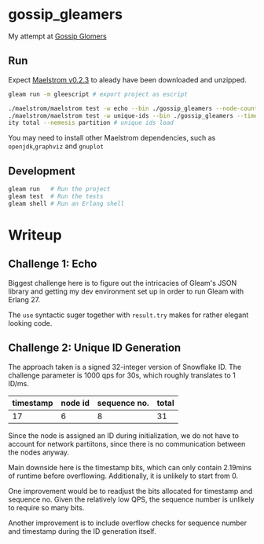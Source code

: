# gossip_gleamers

My attempt at [Gossip Glomers](https://fly.io/dist-sys/)

## Run

Expect [Maelstrom v0.2.3](https://github.com/jepsen-io/maelstrom/releases/tag/v0.2.3) to aleady have been downloaded and unzipped.

```sh
gleam run -m gleescript # export project as escript

./maelstrom/maelstrom test -w echo --bin ./gossip_gleamers --node-count 1 --time-limit 10 # test echo load
./maelstrom/maelstrom test -w unique-ids --bin ./gossip_gleamers --time-limit 30 --rate 1000 --node-count 3 --availabil
ity total --nemesis partition # unique ids load
```

You may need to install other Maelstrom dependencies, such as `openjdk`,`graphviz` and `gnuplot`

## Development

```sh
gleam run   # Run the project
gleam test  # Run the tests
gleam shell # Run an Erlang shell
```
# Writeup

## Challenge 1: Echo

Biggest challenge here is to figure out the intricacies of Gleam's JSON library and getting my dev environment set up in order to run Gleam with Erlang 27.

The `use` syntactic suger together with `result.try` makes for rather elegant looking code.

## Challenge 2: Unique ID Generation

The approach taken is a signed 32-integer version of Snowflake ID.
The challenge parameter is 1000 qps for 30s, which roughly translates to 1 ID/ms.

| timestamp | node id | sequence no. | total
| - | - | - | - |
| 17        | 6       | 8            | 31 |

Since the node is assigned an ID during initialization, we do not have to account for network partiitons, since there is no communication between the nodes anyway.

Main downside here is the timestamp bits, which can only contain 2.19mins of runtime before overflowing.
Additionally, it is unlikely to start from 0.

One improvement would be to readjust the bits allocated for timestamp and sequence no.
Given the relatively low QPS, the sequence number is unlikely to require so many bits.

Another improvement is to include overflow checks for sequence number and timestamp during the ID generation itself.
